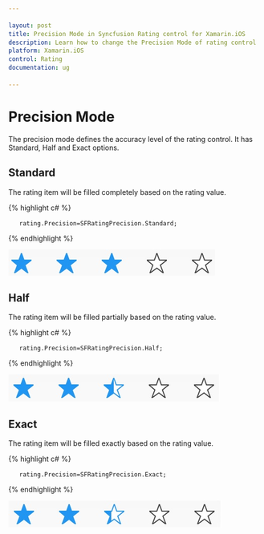 ```yaml
---

layout: post
title: Precision Mode in Syncfusion Rating control for Xamarin.iOS
description: Learn how to change the Precision Mode of rating control
platform: Xamarin.iOS
control: Rating
documentation: ug

---
```


# Precision Mode

The precision mode defines the accuracy level of the rating control. It has Standard, Half and Exact options.

## Standard

The rating item will be filled completely based on the rating value.

{% highlight c# %}

	   rating.Precision=SFRatingPrecision.Standard;

{% endhighlight %}

![](images/standard.jpg)

## Half

The rating item will be filled partially based on the rating value.

{% highlight c# %}

	   rating.Precision=SFRatingPrecision.Half;

{% endhighlight %}

![](images/half.jpg) 

## Exact

The rating item will be filled exactly based on the rating value.

{% highlight c# %}

	   rating.Precision=SFRatingPrecision.Exact;

{% endhighlight %}

![](images/exact.jpg) 




